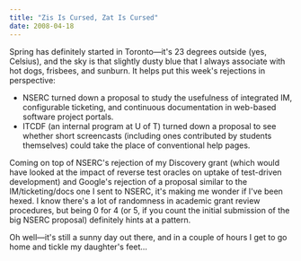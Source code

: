 ```yaml
---
title: "Zis Is Cursed, Zat Is Cursed"
date: 2008-04-18
---
```

Spring has definitely started in Toronto—it's 23 degrees outside (yes, Celsius), and the sky is that slightly dusty blue that I always associate with hot dogs, frisbees, and sunburn. It helps put this week's rejections in perspective:
<ul>
  <li>NSERC turned down a proposal to study the usefulness of integrated IM, configurable ticketing, and continuous documentation in web-based software project portals.</li>
  <li>ITCDF (an internal program at U of T) turned down a proposal to see whether short screencasts (including ones contributed by students themselves) could take the place of conventional help pages.</li>
</ul>
Coming on top of NSERC's rejection of my Discovery grant (which would have looked at the impact of reverse test oracles on uptake of test-driven development) and Google's rejection of a proposal similar to the IM/ticketing/docs one I sent to NSERC, it's making me wonder if I've been hexed.  I know there's a lot of randomness in academic grant review procedures, but being 0 for 4 (or 5, if you count the initial submission of the big NSERC proposal) definitely hints at a pattern.

Oh well—it's still a sunny day out there, and in a couple of hours I get to go home and tickle my daughter's feet…

